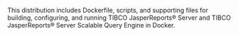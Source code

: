This distribution includes Dockerfile, scripts, and supporting files for building, configuring, and running TIBCO JasperReports® Server and TIBCO JasperReports® Server Scalable Query Engine in Docker.